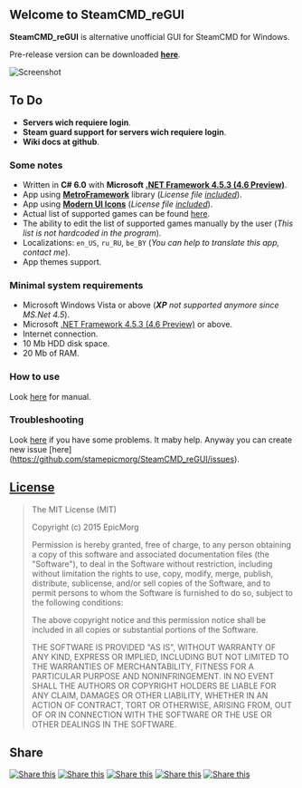 ## Welcome to SteamCMD_reGUI  ##

**SteamCMD_reGUI** is alternative unofficial GUI for SteamCMD for Windows.

Pre-release version can be downloaded **[here](https://github.com/stamepicmorg/SteamCMD_reGUI/raw/master/pre-release/pre-release-1-0-0-5.zip "You can try it")**.

![Screenshot](http://cs624418.vk.me/v624418311/2c240/CIQJbeZhLsk.jpg)

## To Do  ##

- **Servers wich requiere login**.
- **Steam guard support for servers wich requiere login**.
- **Wiki docs at github**.

### Some notes ###

- Written in **C# 6.0** with **Microsoft [.NET Framework 4.5.3 (4.6 Preview)](http://www.microsoft.com/en-US/download/details.aspx?id=44927 "Link for download")**.
- App using **[MetroFramework](https://github.com/viperneo/winforms-modernui "Official github")** library (*License file [included](https://github.com/stamepicmorg/SteamCMD_reGUI/blob/master/source/SteamCMD_reGUI_Client/LICENSES/ModernMetroUIFramework.txt)*).
- App using **[Modern UI Icons](https://github.com/Templarian/WindowsIcons/ "Official github")** (*License file [included](https://github.com/stamepicmorg/SteamCMD_reGUI/blob/master/source/SteamCMD_reGUI_Client/LICENSES/WindowsIcons.txt)*).
- Actual list of supported games can be found [here](https://github.com/stamepicmorg/SteamCMD_reGUI/blob/master/source/SteamCMD_reGUI_Client/Servers.xml).
- The ability to edit the list of supported games manually by the user (*This list is not hardcoded in the program*).
- Localizations: `en_US`, `ru_RU`, `be_BY` (*You can help to translate this app, contact me*).
- App themes support.





### Minimal system requirements  ###
- Microsoft Windows Vista or above (***XP*** *not supported anymore since MS.Net 4.5*).
- Microsoft [.NET Framework 4.5.3 (4.6 Preview)](http://www.microsoft.com/en-US/download/details.aspx?id=44927 "Link for download") or above. 
- Internet connection.
- 10 Mb HDD disk space.
- 20 Mb of RAM.

### How to use ###

Look [here](# "How to use this app") for manual. 

### Troubleshooting ###

Look [here](# "Troubleshooting") if you have some problems. It maby help. Anyway you can create new issue [here] (https://github.com/stamepicmorg/SteamCMD_reGUI/issues).

## [License](https://github.com/stamepicmorg/SteamCMD_reGUI/blob/master/LICENSE) ##

> The MIT License (MIT)
> 
> Copyright (c) 2015 EpicMorg
> 
> Permission is hereby granted, free of charge, to any person obtaining a copy
> of this software and associated documentation files (the "Software"), to deal
> in the Software without restriction, including without limitation the rights
> to use, copy, modify, merge, publish, distribute, sublicense, and/or sell
> copies of the Software, and to permit persons to whom the Software is
> furnished to do so, subject to the following conditions:
> 
> The above copyright notice and this permission notice shall be included in all
> copies or substantial portions of the Software.
> 
> THE SOFTWARE IS PROVIDED "AS IS", WITHOUT WARRANTY OF ANY KIND, EXPRESS OR
> IMPLIED, INCLUDING BUT NOT LIMITED TO THE WARRANTIES OF MERCHANTABILITY,
> FITNESS FOR A PARTICULAR PURPOSE AND NONINFRINGEMENT. IN NO EVENT SHALL THE
> AUTHORS OR COPYRIGHT HOLDERS BE LIABLE FOR ANY CLAIM, DAMAGES OR OTHER
> LIABILITY, WHETHER IN AN ACTION OF CONTRACT, TORT OR OTHERWISE, ARISING FROM,
> OUT OF OR IN CONNECTION WITH THE SOFTWARE OR THE USE OR OTHER DEALINGS IN THE
> SOFTWARE.

## Share ##
[![Share this](https://download.epicm.org/zone51/facebook.png)](https://who.ec/ipO) [![Share this](https://download.epicm.org/zone51/twitter_1.png)](https://who.ec/irO) [![Share this](https://download.epicm.org/zone51/google_plus.png)](https://who.ec/isO) [![Share this](https://download.epicm.org/zone51/vkontakte.png)](https://who.ec/itO) [![Share this](https://download.epicm.org/zone51/linkedin.png)](https://who.ec/iuO)
